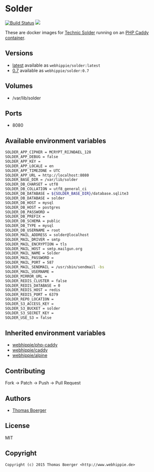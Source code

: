 # Solder

[![Build Status](https://cloud.drone.io/api/badges/dockhippie/solder/status.svg)](https://cloud.drone.io/dockhippie/solder)
[![](https://images.microbadger.com/badges/image/webhippie/solder.svg)](https://microbadger.com/images/webhippie/solder "Get your own image badge on microbadger.com")

These are docker images for [Technic Solder](https://github.com/TechnicPack/TechnicSolder) running on an [PHP Caddy container](https://registry.hub.docker.com/u/webhippie/php-caddy/).


## Versions

* [latest](./latest) available as `webhippie/solder:latest`
* [0.7](./v0.7) available as `webhippie/solder:0.7`


## Volumes

* /var/lib/solder


## Ports

* 8080


## Available environment variables

```bash
SOLDER_APP_CIPHER = MCRYPT_RIJNDAEL_128
SOLDER_APP_DEBUG = false
SOLDER_APP_KEY =
SOLDER_APP_LOCALE = en
SOLDER_APP_TIMEZONE = UTC
SOLDER_APP_URL = http://localhost:8080
SOLDER_BASE_DIR = /var/lib/solder
SOLDER_DB_CHARSET = utf8
SOLDER_DB_COLLATION = utf8_general_ci
SOLDER_DB_DATABASE = ${SOLDER_BASE_DIR}/database.sqlite3
SOLDER_DB_DATABASE = solder
SOLDER_DB_HOST = mysql
SOLDER_DB_HOST = postgres
SOLDER_DB_PASSWORD =
SOLDER_DB_PREFIX =
SOLDER_DB_SCHEMA = public
SOLDER_DB_TYPE = mysql
SOLDER_DB_USERNAME = root
SOLDER_MAIL_ADDRESS = solder@localhost
SOLDER_MAIL_DRIVER = smtp
SOLDER_MAIL_ENCRYPTION = tls
SOLDER_MAIL_HOST = smtp.mailgun.org
SOLDER_MAIL_NAME = Solder
SOLDER_MAIL_PASSWORD =
SOLDER_MAIL_PORT = 587
SOLDER_MAIL_SENDMAIL = /usr/sbin/sendmail -bs
SOLDER_MAIL_USERNAME =
SOLDER_MIRROR_URL =
SOLDER_REDIS_CLUSTER = false
SOLDER_REDIS_DATABASE = 0
SOLDER_REDIS_HOST = redis
SOLDER_REDIS_PORT = 6379
SOLDER_REPO_LOCATION =
SOLDER_S3_ACCESS_KEY =
SOLDER_S3_BUCKET = solder
SOLDER_S3_SECRET_KEY =
SOLDER_USE_S3 = false
```


## Inherited environment variables

* [webhippie/php-caddy](https://github.com/dockhippie/php/tree/master/caddy#available-environment-variables)
* [webhippie/caddy](https://github.com/dockhippie/caddy#available-environment-variables)
* [webhippie/alpine](https://github.com/dockhippie/alpine#available-environment-variables)


## Contributing

Fork -> Patch -> Push -> Pull Request


## Authors

* [Thomas Boerger](https://github.com/tboerger)


## License

MIT


## Copyright

```
Copyright (c) 2015 Thomas Boerger <http://www.webhippie.de>
```
